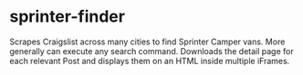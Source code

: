 # sprinter-finder

Scrapes Craigslist across many cities to find Sprinter Camper vans.
More generally can execute any search command.  Downloads the detail
page for each relevant Post and displays them on an HTML inside
multiple iFrames.
